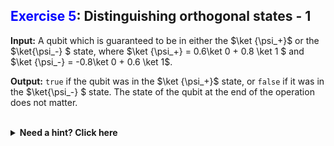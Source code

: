 ## <span style="color:blue">Exercise 5</span>: Distinguishing orthogonal states - 1

**Input:** A qubit which is guaranteed to be in either the $\ket {\psi_+}$ or the $\ket{\psi_-} $ state, where $\ket {\psi_+} = 0.6\ket 0 + 0.8 \ket 1 $ and $\ket {\psi_-} = -0.8\ket 0 + 0.6 \ket 1$.

**Output:** `true` if the qubit was in the $\ket {\psi_+}$ state, or `false` if it was in the $\ket{\psi_-} $ state. The state of the qubit at the end of the operation does not matter.

<br/>
<details>
    <summary><strong>Need a hint? Click here</strong></summary>
    A suitable <a href="../SingleQubitGates/SingleQubitGates.ipynb#Rotation-Gates">$R_y$ rotation</a> can be used to go from the computational basis $\{ \ket 0, \ket 1 \}$ to the $\{ \ket{\psi_+}, \ket{\psi_-} \}$ basis and vice versa. 
     
</details>
